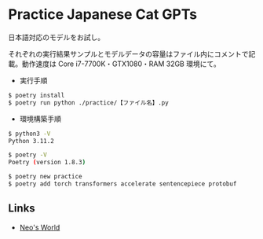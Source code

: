 # Practice Japanese Cat GPTs

日本語対応のモデルをお試し。

それぞれの実行結果サンプルとモデルデータの容量はファイル内にコメントで記載。動作速度は Core i7-7700K・GTX1080・RAM 32GB 環境にて。

- 実行手順

```bash
$ poetry install
$ poetry run python ./practice/【ファイル名】.py
```

- 環境構築手順

```bash
$ python3 -V
Python 3.11.2

$ poetry -V
Poetry (version 1.8.3)

$ poetry new practice
$ poetry add torch transformers accelerate sentencepiece protobuf
```


## Links

- [Neo's World](https://neos21.net/)
